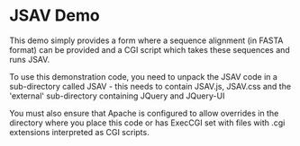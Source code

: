 JSAV Demo
=========

This demo simply provides a form where a sequence alignment (in FASTA
format) can be provided and a CGI script which takes these sequences
and runs JSAV.

To use this demonstration code, you need to unpack the JSAV code in a
sub-directory called JSAV - this needs to contain JSAV.js, JSAV.css
and the 'external' sub-directory containing JQuery and JQuery-UI

You must also ensure that Apache is configured to allow overrides in
the directory where you place this code or has ExecCGI set with files
with .cgi extensions interpreted as CGI scripts.

